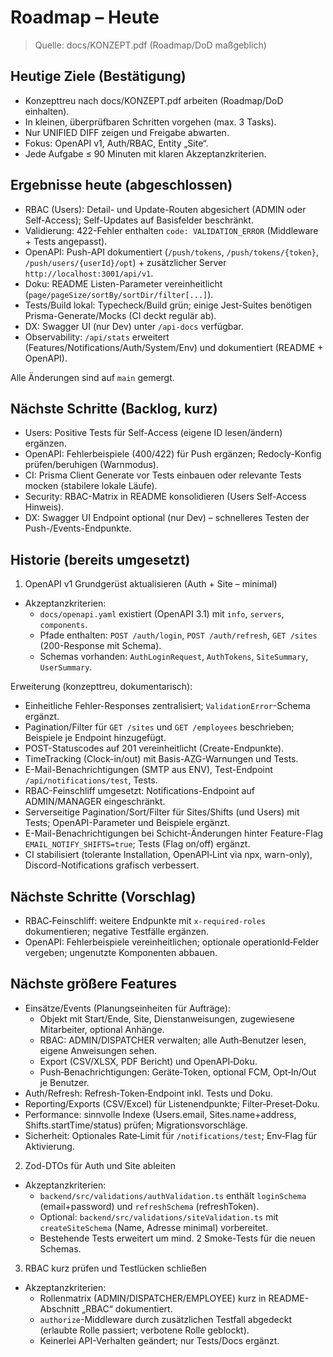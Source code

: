 # Roadmap – Heute

> Quelle: docs/KONZEPT.pdf (Roadmap/DoD maßgeblich)

## Heutige Ziele (Bestätigung)
- Konzepttreu nach docs/KONZEPT.pdf arbeiten (Roadmap/DoD einhalten).
- In kleinen, überprüfbaren Schritten vorgehen (max. 3 Tasks).
- Nur UNIFIED DIFF zeigen und Freigabe abwarten.
- Fokus: OpenAPI v1, Auth/RBAC, Entity „Site“.
- Jede Aufgabe ≤ 90 Minuten mit klaren Akzeptanzkriterien.

## Ergebnisse heute (abgeschlossen)

- RBAC (Users): Detail- und Update-Routen abgesichert (ADMIN oder Self-Access); Self-Updates auf Basisfelder beschränkt.
- Validierung: 422-Fehler enthalten `code: VALIDATION_ERROR` (Middleware + Tests angepasst).
- OpenAPI: Push-API dokumentiert (`/push/tokens`, `/push/tokens/{token}`, `/push/users/{userId}/opt`) + zusätzlicher Server `http://localhost:3001/api/v1`.
- Doku: README Listen-Parameter vereinheitlicht (`page/pageSize/sortBy/sortDir/filter[...]`).
- Tests/Build lokal: Typecheck/Build grün; einige Jest-Suites benötigen Prisma-Generate/Mocks (CI deckt regulär ab).
- DX: Swagger UI (nur Dev) unter `/api-docs` verfügbar.
- Observability: `/api/stats` erweitert (Features/Notifications/Auth/System/Env) und dokumentiert (README + OpenAPI).

Alle Änderungen sind auf `main` gemergt.

## Nächste Schritte (Backlog, kurz)

- Users: Positive Tests für Self-Access (eigene ID lesen/ändern) ergänzen.
- OpenAPI: Fehlerbeispiele (400/422) für Push ergänzen; Redocly-Konfig prüfen/beruhigen (Warnmodus).
- CI: Prisma Client Generate vor Tests einbauen oder relevante Tests mocken (stabilere lokale Läufe).
- Security: RBAC-Matrix in README konsolidieren (Users Self-Access Hinweis).
- DX: Swagger UI Endpoint optional (nur Dev) – schnelleres Testen der Push-/Events-Endpunkte.

## Historie (bereits umgesetzt)

1) OpenAPI v1 Grundgerüst aktualisieren (Auth + Site – minimal)
- Akzeptanzkriterien:
  - `docs/openapi.yaml` existiert (OpenAPI 3.1) mit `info`, `servers`, `components`.
  - Pfade enthalten: `POST /auth/login`, `POST /auth/refresh`, `GET /sites` (200-Response mit Schema).
  - Schemas vorhanden: `AuthLoginRequest`, `AuthTokens`, `SiteSummary`, `UserSummary`.

Erweiterung (konzepttreu, dokumentarisch):
- Einheitliche Fehler-Responses zentralisiert; `ValidationError`-Schema ergänzt.
- Pagination/Filter für `GET /sites` und `GET /employees` beschrieben; Beispiele je Endpoint hinzugefügt.
- POST-Statuscodes auf 201 vereinheitlicht (Create-Endpunkte).
- TimeTracking (Clock-in/out) mit Basis-AZG-Warnungen und Tests.
- E-Mail-Benachrichtigungen (SMTP aus ENV), Test-Endpoint `/api/notifications/test`, Tests.
- RBAC-Feinschliff umgesetzt: Notifications-Endpoint auf ADMIN/MANAGER eingeschränkt.
- Serverseitige Pagination/Sort/Filter für Sites/Shifts (und Users) mit Tests; OpenAPI-Parameter und Beispiele ergänzt.
- E-Mail-Benachrichtigungen bei Schicht-Änderungen hinter Feature-Flag `EMAIL_NOTIFY_SHIFTS=true`; Tests (Flag on/off) ergänzt.
- CI stabilisiert (tolerante Installation, OpenAPI‑Lint via npx, warn-only), Discord-Notifications grafisch verbessert.

## Nächste Schritte (Vorschlag)
- RBAC‑Feinschliff: weitere Endpunkte mit `x-required-roles` dokumentieren; negative Testfälle ergänzen.
- OpenAPI: Fehlerbeispiele vereinheitlichen; optionale operationId‑Felder vergeben; ungenutzte Komponenten abbauen.

## Nächste größere Features
- Einsätze/Events (Planungseinheiten für Aufträge):
  - Objekt mit Start/Ende, Site, Dienstanweisungen, zugewiesene Mitarbeiter, optional Anhänge.
  - RBAC: ADMIN/DISPATCHER verwalten; alle Auth‑Benutzer lesen, eigene Anweisungen sehen.
  - Export (CSV/XLSX, PDF Bericht) und OpenAPI‑Doku.
  - Push‑Benachrichtigungen: Geräte‑Token, optional FCM, Opt‑In/Out je Benutzer.
- Auth/Refresh: Refresh‑Token‑Endpoint inkl. Tests und Doku.
- Reporting/Exports (CSV/Excel) für Listenendpunkte; Filter‑Preset‑Doku.
- Performance: sinnvolle Indexe (Users.email, Sites.name+address, Shifts.startTime/status) prüfen; Migrationsvorschläge.
- Sicherheit: Optionales Rate‑Limit für `/notifications/test`; Env‑Flag für Aktivierung.

2) Zod-DTOs für Auth und Site ableiten
- Akzeptanzkriterien:
  - `backend/src/validations/authValidation.ts` enthält `loginSchema` (email+password) und `refreshSchema` (refreshToken).
  - Optional: `backend/src/validations/siteValidation.ts` mit `createSiteSchema` (Name, Adresse minimal) vorbereitet.
  - Bestehende Tests erweitert um mind. 2 Smoke-Tests für die neuen Schemas.

3) RBAC kurz prüfen und Testlücken schließen
- Akzeptanzkriterien:
  - Rollenmatrix (ADMIN/DISPATCHER/EMPLOYEE) kurz in README-Abschnitt „RBAC“ dokumentiert.
  - `authorize`-Middleware durch zusätzlichen Testfall abgedeckt (erlaubte Rolle passiert; verbotene Rolle geblockt).
  - Keinerlei API-Verhalten geändert; nur Tests/Docs ergänzt.
